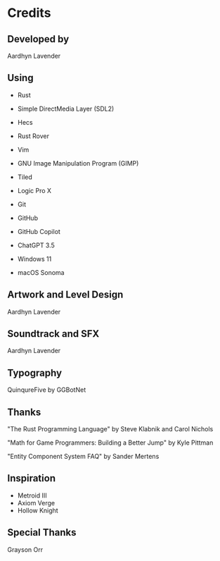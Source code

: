 # Credits

## Developed by

Aardhyn Lavender

## Using

- Rust
- Simple DirectMedia Layer (SDL2)
- Hecs


- Rust Rover
- Vim


- GNU Image Manipulation Program (GIMP)
- Tiled
- Logic Pro X


- Git
- GitHub
- GitHub Copilot
- ChatGPT 3.5


- Windows 11
- macOS Sonoma

## Artwork and Level Design

Aardhyn Lavender

## Soundtrack and SFX

Aardhyn Lavender

## Typography

QuinqureFive by GGBotNet

## Thanks

"The Rust Programming Language" by Steve Klabnik and Carol Nichols

"Math for Game Programmers: Building a Better Jump" by Kyle Pittman

"Entity Component System FAQ" by Sander Mertens

## Inspiration

- Metroid III
- Axiom Verge
- Hollow Knight

## Special Thanks

Grayson Orr
